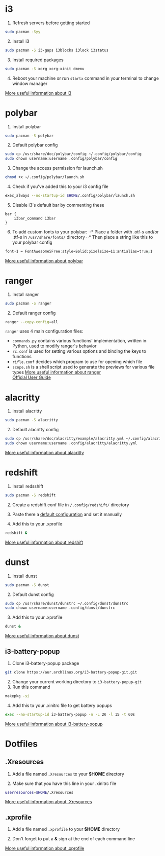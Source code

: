 # i3
1. Refresh servers before getting started
```bash
sudo pacman -Syy
```
2. Install i3
```bash
sudo pacman -S i3-gaps i3blocks i3lock i3status
```
3. Install required packages
```bash
sudo pacman -S xorg xorg-xinit dmenu
```
4. Reboot your machine or run ```startx``` command in your terminal to change window manager

[More useful information about i3](https://i3wm.org/docs/userguide.html)

# polybar
1. Install polybar
```bash
sudo pacman -S polybar
```
2. Default polybar config
```bash
sudo cp /usr/share/doc/polybar/config ~/.config/polybar/config
sudo chown username:username .config/polybar/config
```
3. Change the access permission for launch.sh
```bash
chmod +x ~/.config/polybar/launch.sh
```
4. Check if you've added this to your i3 config file
```bash
exec_always --no-startup-id $HOME/.config/polybar/launch.sh
```
5. Disable i3's default bar by commenting these
```
bar {
    i3bar_command i3bar
}
```
6. To add custom fonts to your polybar:
⋅⋅* Place a folder with .otf-s and/or .ttf-s in ```/usr/share/fonts/``` directory
⋅⋅* Then place a string like this to your polybar config
```bash
font-1 = FontAwesome5Free:style=Solid:pixelsize=11:antialias=true;1
```
[More useful information about polybar](https://github.com/polybar/polybar/wiki)

# ranger
1. Install ranger
```bash
sudo pacman -S ranger
```
2. Default ranger config
```bash
ranger --copy-config=all
```
```ranger``` uses 4 main configuration files:
* ```commands.py``` contains various functions' implementation, written in Python, used to modify ranger's behavior
* ```rc.conf``` is used for setting various options and binding the keys to functions
* ```rifle.conf``` decides which program to use for opening which file
* ```scope.sh``` is a shell script used to generate the previews for various file types
[More useful information about ranger](https://wiki.archlinux.org/index.php/ranger)\
[Official User Guide](https://github.com/ranger/ranger/wiki/Official-user-guide)

# alacritty
1. Install alacritty
```bash
sudo pacman -S alacritty
```
2. Default alacritty config
```bash
sudo cp /usr/share/doc/alacritty/example/alacritty.yml ~/.config/alacritty/alacritty.yml
sudo chown username:username .config/alacritty/alacritty.yml
```

[More useful information about alacritty](https://wiki.archlinux.org/index.php/Alacritty)

# redshift
1. Install redsshift
```bash
sudo pacman -S redshift
```
2. Create a redshift.conf file in ```/.config/redshift/``` directory

3. Paste there a [default configuration](https://raw.githubusercontent.com/jonls/redshift/master/redshift.conf.sample) and set it manually

4. Add this to your .xprofile
```bash
redshift &
```

[More useful information about redshift](https://wiki.archlinux.org/index.php/redshift)

# dunst
1. Install dunst
```bash
sudo pacman -S dunst
```
2. Default dunst config
```bash
sudo cp /usr/share/dunst/dunstrc ~/.config/dunst/dunstrc
sudo chown username:username .config/dunst/dunstrc
```
3. Add this to your .xprofile
```bash 
dunst &
```

[More useful information about dunst](https://wiki.archlinux.org/index.php/Dunst)

## i3-battery-popup
1. Clone i3-battery-popup package
```bash
git clone https://aur.archlinux.org/i3-battery-popup-git.git
```
2. Change your current working directory to ```i3-battery-popup-git```
3. Run this command
```bash
makepkg -si
```
4. Add this to your .xinitrc file to get battery popups
```bash
exec --no-startup-id i3-battery-popup -n -L 20 -l 15 -t 60s
```

[More useful information about i3-battery-popup](https://github.com/rjekker/i3-battery-popup)

# Dotfiles

## .Xresources
1. Add a file named ```.Xresources``` to your **$HOME** directory

2. Make sure that you have this line in your .xinitrc file
```bash
userresources=$HOME/.Xresources
```

[More useful information about .Xresources](https://wiki.debian.org/Xresources)

## .xprofile
1. Add a file named ```.xprofile``` to your **$HOME** directory

2. Don't forget to put a **&** sign at the end of each command line

[More useful information about .xprofile](https://wiki.archlinux.org/index.php/Xprofile)
